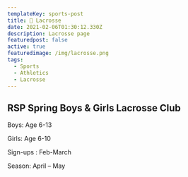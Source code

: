 ```yaml
---
templateKey: sports-post
title: 🥍 Lacrosse
date: 2021-02-06T01:30:12.330Z
description: Lacrosse page
featuredpost: false
active: true
featuredimage: /img/lacrosse.png
tags:
  - Sports
  - Athletics
  - Lacrosse
---
```


## RSP Spring Boys & Girls Lacrosse Club

Boys: Age 6-13

Girls: Age 6-10

Sign-ups : Feb-March

Season: April – May
